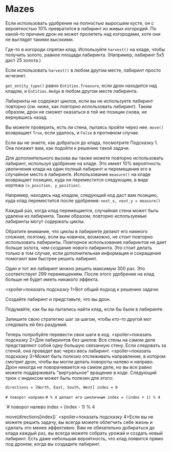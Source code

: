 # Mazes
Если использовать удобрение на полностью выросшем кусте, он с вероятностью 10% превратится в лабиринт из живых изгородей. По какой-то причине дрон не может пролететь над изгородями, хотя они не выглядят такими высокими.

Где-то в изгороди спрятан клад. Используйте `harvest()` на кладе, чтобы получить золото, равное площади лабиринта. (Например, лабиринт 5x5 даст 25 золота.)

Если использовать `harvest()` в любом другом месте, лабиринт просто исчезнет.

`get_entity_type()` равно `Entities.Treasure`, если дрон находится над кладом, и `Entities.Hedge` в любом другом месте лабиринта.

Лабиринты не содержат циклов, если вы не используете лабиринт повторно (см. ниже, как повторно использовать лабиринт). Таким образом, дрон не сможет оказаться в той же позиции снова, не вернувшись назад.

Вы можете проверить, есть ли стена, пытаясь пройти через нее.
`move()` возвращает `True`, если удалось, и `False` в противном случае.

Если вы не знаете, как добраться до клада, посмотрите Подсказку 1. Она покажет вам, как подойти к решению такой задачи.

Для дополнительного вызова вы также можете повторно использовать лабиринт, используя удобрение на кладе.
Это имеет 10% вероятность увеличения клада на один полный лабиринт и перемещения его в случайное место в лабиринте.
Использование `measure()` на кладе возвращает позицию, куда он переместится следующим, в виде кортежа `(x_position, y_position)`.

Например, находясь над кладом, следующий код даст вам позицию, куда клад переместится после удобрения:
`next_x, next_y = measure()`

Каждый раз, когда клад перемещается, случайная стена может быть удалена из лабиринта. Таким образом, повторно используемые лабиринты могут содержать циклы.

Обратите внимание, что циклы в лабиринте делают его намного сложнее, поэтому, если вы новичок, возможно, не стоит повторно использовать лабиринты. Повторное использование лабиринтов не дает больше золота, чем создание нового лабиринта. Это стоит делать только в том случае, если дополнительная информация и сокращения помогают вам быстрее решить лабиринт.

Один и тот же лабиринт можно решить максимум 300 раз. Это соответствует 299 перемещениям. После этого удобрение на клад больше не будет иметь никакого эффекта.

<spoiler=показать подсказку 1>Вот общий подход к решению задачи:

Создайте лабиринт и представьте, что вы дрон.

Подумайте, как бы вы пытались найти клад, если бы были в лабиринте.

Запишите свою стратегию шаг за шагом, чтобы кто-то другой мог следовать ей без раздумий.

Теперь попробуйте перевести свои шаги в код.
</spoiler>
<spoiler=показать подсказку 2>Для лабиринтов без циклов: Все стены на самом деле представляют собой одну большую связанную стену. Если следовать за стеной, она проведет вас через весь лабиринт.</spoiler>
<spoiler=показать подсказку 3>Может быть полезно отслеживать направление, в котором смотрит дрон, чтобы вы могли делать повороты налево и направо. Дрон никогда не поворачивается на самом деле, но вы все равно можете поддерживать "виртуальное" вращение в коде.
Следующий трюк с индексом может быть полезен для этого:

`directions = [North, East, South, West]
index = 0`

`# поворот направо`
`# % 4 делает его цикличным
index = (index + 1) % 4`

`# поворот налево
index = (index - 1) % 4

move(directions[index])`</spoiler>
<spoiler=показать подсказку 4>Если вы не можете решить задачу, вы всегда можете облегчить себе жизнь и сделать это менее эффективно.
Вам не обязательно добираться до клада каждый раз, вы всегда можете собрать урожай и создать новый лабиринт.
Есть даже небольшая вероятность, что клад появится прямо под дроном, когда вы создадите лабиринт.</spoiler>
